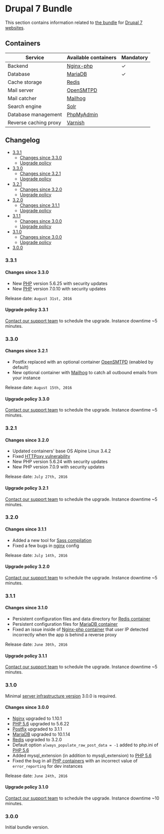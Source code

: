 # Drupal 7 Bundle

This section contains information related to [the bundle](README.md) for [Drupal 7 websites](../../apps/drupal/README.md). 

## Containers

| Service | Available containers | Mandatory |
| --------------------- | ---------------------------------------------- | - |
| Backend               | [Nginx-php](../containers/nginx-php/README.md) | ✓ |
| Database              | [MariaDB](../containers/mariadb.md)            | ✓ |
| Cache storage         | [Redis](../containers/redis.md)                |   |
| Mail server           | [OpenSMTPD](../containers/opensmtpd.md)        |   |
| Mail catcher          | [Mailhog](../containers/mailhog.md)            |   |
| Search engine         | [Solr](../containers/apache-solr.md)           |   |
| Database management   | [PhpMyAdmin](../containers/phpmyadmin.md)      |   |
| Reverse caching proxy | [Varnish](../containers/varnish.md)            | &nbsp; |

## Changelog

* [3.3.1](#331)
    * [Changes since 3.3.0](#changes-since-330)
    * [Upgrade policy](#upgrade-policy-331)
* [3.3.0](#330)
    * [Changes since 3.2.1](#changes-since-321)
    * [Upgrade policy](#upgrade-policy-330)
* [3.2.1](#321)
    * [Changes since 3.2.0](#changes-since-320)
    * [Upgrade policy](#upgrade-policy-321)
* [3.2.0](#320)
    * [Changes since 3.1.1](#changes-since-311)
    * [Upgrade policy](#upgrade-policy-320)
* [3.1.1](#311)
    * [Changes since 3.0.0](#changes-since-310)
    * [Upgrade policy](#upgrade-policy-311)
* [3.1.0](#310)
    * [Changes since 3.0.0](#changes-since-300)
    * [Upgrade policy](#upgrade-policy-310)
* [3.0.0](#300)

### 3.3.1

#### Changes since 3.3.0

* New [PHP](../containers/nginx-php/php.md) version 5.6.25 with security updates 
* New [PHP](../containers/nginx-php/php.md) version 7.0.10 with security updates 

Release date: `August 31st, 2016`

#### Upgrade policy 3.3.1

[Contact our support team](../../product/support.md) to schedule the upgrade. Instance downtime ~5 minutes.

### 3.3.0

#### Changes since 3.2.1

* Postfix replaced with an optional container [OpenSMTPD](../containers/opensmtpd.md) (enabled by default)
* New optional container with [Mailhog](../containers/mailhog.md) to catch all outbound emails from your instance 

Release date: `August 15th, 2016`

#### Upgrade policy 3.3.0

[Contact our support team](../../product/support.md) to schedule the upgrade. Instance downtime ~5 minutes.

### 3.2.1

#### Changes since 3.2.0

* Updated containers' base OS Alpine Linux 3.4.2
* Fixed <a href="https://httpoxy.org/#mitigate-nginx" target="_blank">HTTPoxy vulnerability</a>
* New PHP version 5.6.24 with security updates
* New PHP version 7.0.9 with security updates

Release date: `July 27th, 2016`

#### Upgrade policy 3.2.1

[Contact our support team](../../product/support.md) to schedule the upgrade. Instance downtime ~5 minutes.

### 3.2.0

#### Changes since 3.1.1

* Added a new tool for [Sass compilation](../../apps/sass.md)
* Fixed a few bugs in [nginx](../containers/nginx-php/nginx.md) config

Release date: `July 14th, 2016`

#### Upgrade policy 3.2.0

[Contact our support team](../../product/support.md) to schedule the upgrade. Instance downtime ~5 minutes.

### 3.1.1

#### Changes since 3.1.0

* Persistent configuration files and data directory for [Redis container](../containers/redis.md) 
* Persistent configuration files for [MariaDB container](../containers/mariadb.md)
* Fixed an issue inside of [Nginx-php container](../containers/nginx-php/README.md) that user IP detected incorrectly when the app is behind a reverse proxy

Release date: `June 30th, 2016`

#### Upgrade policy 3.1.1

[Contact our support team](../../product/support.md) to schedule the upgrade. Instance downtime ~5 minutes.

### 3.1.0

Minimal [server infrastructure version](../versioning.md) 3.0.0 is required.

#### Changes since 3.0.0

* [Nginx](../containers/nginx-php/nginx.md) upgraded to 1.10.1 
* [PHP 5.6](../containers/nginx-php/php.md) upgraded to 5.6.22
* [Postfix](../containers/nginx-php/postfix.md) upgraded to 3.1.1
* [MariaDB](../containers/mariadb.md) upgraded to 10.1.14
* [Redis](../containers/redis.md) upgraded to 3.2.0
* Default option `always_populate_raw_post_data = -1` added to php.ini of [PHP 5.6](../containers/nginx-php/php.md) 
* Added mysql_extension (in addition to mysqli_extension) to [PHP 5.6](../containers/nginx-php/php.md)
* Fixed the bug in all [PHP containers](../containers/nginx-php/php.md) with an incorrect value of `error_reporting` for dev instances 

Release date: `June 24th, 2016`

#### Upgrade policy 3.1.0

[Contact our support team](../../product/support.md) to schedule the upgrade. Instance downtime ~10 minutes.

### 3.0.0

Initial bundle version.
